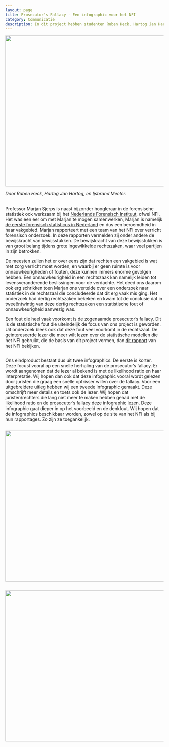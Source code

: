 ```yaml
---
layout: page
title: Prosecutor's Fallacy - Een infographic voor het NFI
category: Communicatie
description: In dit project hebben studenten Ruben Heck, Hartog Jan Hartog, en Ijsbrand Meeter samengewerkt met Professor Marjan Sjerps van het Nederlandse Forensische Instituut en de UvA en een infographic ontwikkeld waarin de prosecutor's fallacy wordt uitgelegd. Het doel van deze infographic is om te helpen statistische fouten in de rechtszaal tegen te voorkomen.
---
```


<html> 
<p align="center">
  <img src="/Onderwijs-Communicatie/Images/NFI.png" width="640" height="480">
</p>
<p><i>Door Ruben Heck, Hartog Jan Hartog, en Ijsbrand Meeter.</i></p>

<h2 Het NFI></h2>

<p>Professor Marjan Sjerps is naast bijzonder hoogleraar in de forensische statistiek ook werkzaam bij het <a href="https://www.forensischinstituut.nl/">Nederlands Forensisch Instituut</a>, ofwel NFI. Het was een eer om met Marjan te mogen samenwerken, Marjan is namelijk <a href="https://www.pyth.eu/wiskundigen-hebben-een-manier-van-denken-die-ik-heel-leuk-vind">de eerste forensisch statisticus in Nederland</a> en dus een beroemdheid in haar vakgebied. Marjan rapporteert met een team van het NFI over verricht forensisch onderzoek. In deze rapporten vermelden zij onder andere de bewijskracht van bewijsstukken. De bewijskracht van deze bewijsstukken is van groot belang tijdens grote ingewikkelde rechtszaken, waar veel partijen in zijn betrokken. </p>

<p>De meesten zullen het er over eens zijn dat rechten een vakgebied is wat met zorg verricht moet worden, en waarbij er geen ruimte is voor onnauwkeurigheden of fouten, deze kunnen immers enorme gevolgen hebben. Een onnauwkeurigheid in een rechtszaak kan namelijk leiden tot levensveranderende beslissingen voor de verdachte. Het deed ons daarom ook erg schrikken toen Marjan ons vertelde over een onderzoek naar statistiek in de rechtszaal die concludeerde dat dit erg vaak mis ging. Het onderzoek had dertig rechtszaken bekeken en kwam tot de conclusie dat in tweeëntwintig van deze dertig rechtszaken een statistische fout of onnauwkeurigheid aanwezig was. </p>
  
<p>Een fout die heel vaak voorkomt is de zogenaamde prosecutor’s fallacy. Dit is de statistische fout die uiteindelijk de focus van ons project is geworden. Uit onderzoek bleek ook dat deze fout veel voorkomt in de rechtszaal. De geintereseerde lezer die meer wilt lezen over de statistische modellen die het NFI gebruikt, die de basis van dit project vormen, dan <a href="https://www.forensischinstituut.nl/publicaties/publicaties/2017/10/18/vakbijlage-waarschijnlijkheidstermen">dit rapport</a> van het NFI bekijken.</p>

<h2 De infographics></h2>

<p> Ons eindproduct bestaat dus uit twee infographics. De eerste is korter. Deze focust vooral op een snelle herhaling van de prosecutor’s fallacy. Er wordt aangenomen dat de lezer al bekend is met de likelihood ratio en haar interpretatie. Wij hopen dan ook dat deze infographic vooral wordt gelezen door juristen die graag een snelle opfrisser willen over de fallacy. Voor een uitgebreidere uitleg hebben wij een tweede infographic gemaakt. Deze omschrijft meer details en toets ook de lezer. Wij hopen dat juristen/rechters die lang niet meer te maken hebben gehad met de likelihood ratio en de prosecutor’s fallacy deze infographic lezen. Deze infographic gaat dieper in op het voorbeeld en de denkfout. Wij hopen dat de infographics beschikbaar worden, zowel op de site van het NFI als bij hun rapportages. Zo zijn ze toegankelijk.</p>

<div class="row"> 
<div class="column">
<p align="center">
  <img src="/Onderwijs-Communicatie/Projecten/NFI/Infographic Verbeterde Versie Ontwerp 1.jpg
" width="640" height="480">
</p></div>
<div class="column">
<p align="center">
  <img src="/Onderwijs-Communicatie/Projecten/NFI/Infographic Verbeterde Versie Ontwerp 2.jpg
" width="640" height="480">
</p></div>
</div>

